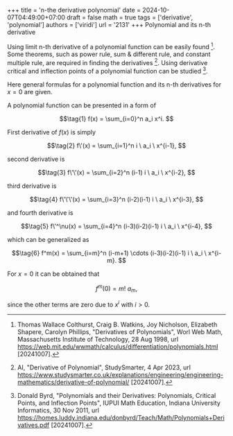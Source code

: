 +++
title = 'n-the derivative polynomial'
date = 2024-10-07T04:49:00+07:00
draft = false
math = true
tags = ['derivative', 'polynomial']
authors = ['viridi']
url = '2131'
+++
Polynomial and its n-th derivative<!--more-->

Using limit n-th derivative of a polynomial function can be easily found [^colthrust_1998]. Some theorems, such as power rule, sum & different rule, and constant multiple rule, are required in finding the derivatives [^ai_2023]. Using derivative critical and inflection points of a polynomial function can be studied [^byrd_2011].

Here general formulas for a polynomial function and its n-th derivatives for $x=0$ are given.

A polynomial function can be presented in a form of

$$\tag{1}
f(x) = \sum_{i=0}^n a_i x^i.
$$

First derivative of $f(x)$ is simply

$$\tag{2}
f\'(x) = \sum_{i=1}^n i \ a_i \ x^{i-1},
$$

second derivative is

$$\tag{3}
f\'\'(x) = \sum_{i=2}^n (i-1) i \ a_i \ x^{i-2},
$$

third derivative is

$$\tag{4}
f\'\'\'(x) = \sum_{i=3}^n (i-2)(i-1) i \ a_i \ x^{i-3},
$$

and fourth derivative is

$$\tag{5}
f\'^\nu(x) = \sum_{i=4}^n (i-3)(i-2)(i-1) i \ a_i \ x^{i-4},
$$

which can be generalized as

$$\tag{6}
f^m(x) = \sum_{i=m}^n (i-m+1) \cdots (i-3)(i-2)(i-1) i \ a_i \ x^{i-m}.
$$

For $x=0$ it can be obtained that

$$\tag{7}
f^m(0) = m! \ a_m,
$$

since the other terms are zero due to $x^i$ with $i > 0$.


[^ai_2023]: AI, "Derivative of Polynomial", StudySmarter, 4 Apr 2023, url https://www.studysmarter.co.uk/explanations/engineering/engineering-mathematics/derivative-of-polynomial/ [20241007].
[^byrd_2011]: Donald Byrd, "Polynomials and their Derivatives: Polynomials, Critical Points, and Inflection Points", IUPUI Math Education, Indiana University Informatics, 30 Nov 2011, url https://homes.luddy.indiana.edu/donbyrd/Teach/Math/Polynomials+Derivatives.pdf [20241007].
[^colthrust_1998]: Thomas Wallace Colthurst, Craig B. Watkins, Joy Nicholson, Elizabeth Shapere, Carolyn Phillips, "Derivatives of Polynomials", Worl Web Math, Massachusetts Institute of Technology, 28 Aug 1998, url https://web.mit.edu/wwmath/calculus/differentiation/polynomials.html [20241007].
